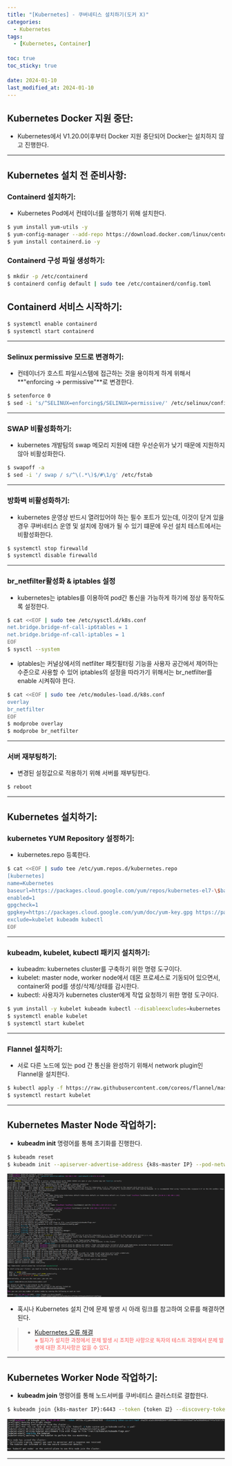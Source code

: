 ```yaml
---
title: "[Kubernetes] - 쿠버네티스 설치하기(도커 X)"
categories:
  - Kubernetes
tags:
  - [Kubernetes, Container]

toc: true
toc_sticky: true

date: 2024-01-10
last_modified_at: 2024-01-10
---
```


## Kubernetes Docker 지원 중단:
- Kubernetes에서 V1.20.0이후부터 Docker 지원 중단되어 Docker는 설치하지 않고 진행한다.

* * *

## Kubernetes 설치 전 준비사항:
### Containerd 설치하기:
- Kubernetes Pod에서 컨테이너를 실행하기 위해 설치한다.
```bash
$ yum install yum-utils -y
$ yum-config-manager --add-repo https://download.docker.com/linux/centos/docker-ce.repo
$ yum install containerd.io -y
```

### Containerd 구성 파일 생성하기:
```bash
$ mkdir -p /etc/containerd
$ containerd config default | sudo tee /etc/containerd/config.toml
```

## Containerd 서비스 시작하기:
```bash
$ systemctl enable containerd
$ systemctl start containerd
```

* * *

### Selinux permissive 모드로 변경하기:
- 컨테이너가 호스트 파일시스템에 접근하는 것을 용이하게 하게 위해서 **"enforcing -> permissive"**로 변경한다.
```bash
$ setenforce 0
$ sed -i 's/^SELINUX=enforcing$/SELINUX=permissive/' /etc/selinux/config
```

* * *

### SWAP 비활성화하기:
- kubernetes 개발팀의 swap 메모리 지원에 대한 우선순위가 낮기 때문에 지원하지 않아 비활성화한다.
```bash
$ swapoff -a
$ sed -i '/ swap / s/^\(.*\)$/#\1/g' /etc/fstab
```

* * *

### 방화벽 비활성화하기:
- kubernetes 운영상 반드시 열려있어야 하는 필수 포트가 있는데, 이것이 닫겨 있을 경우 쿠버네티스 운영 및 설치에 장애가 될 수 있기 떄문에 우선 설치 테스트에서는 비활성화한다.
```bash
$ systemctl stop firewalld
$ systemctl disable firewalld
```

* * *

### br_netfilter활성화 & iptables 설정
- kubernetes는 iptables를 이용하여 pod간 통신을 가능하게 하기에 정상 동작하도록 설정한다.
```bash
$ cat <<EOF | sudo tee /etc/sysctl.d/k8s.conf
net.bridge.bridge-nf-call-ip6tables = 1
net.bridge.bridge-nf-call-iptables = 1
EOF
$ sysctl --system
```

- iptables는 커널상에서의 netfilter 패킷필터링 기능을 사용자 공간에서 제어하는 수준으로 사용할 수 있어 iptables의 설정을 따라가기 위해서는 br_netfilter를 enable 시켜줘야 한다.
```bash
$ cat <<EOF | sudo tee /etc/modules-load.d/k8s.conf
overlay
br_netfilter
EOF
$ modprobe overlay
$ modprobe br_netfilter
```

* * *

### 서버 재부팅하기:
- 변경된 설정값으로 적용하기 위해 서버를 재부팅한다.
```bash
$ reboot
```

* * *

## Kubernetes 설치하기:
### kubernetes YUM Repository 설정하기:
- kubernetes.repo 등록한다.
```bash
$ cat <<EOF | sudo tee /etc/yum.repos.d/kubernetes.repo
[kubernetes]
name=Kubernetes
baseurl=https://packages.cloud.google.com/yum/repos/kubernetes-el7-\$basearch
enabled=1
gpgcheck=1
gpgkey=https://packages.cloud.google.com/yum/doc/yum-key.gpg https://packages.cloud.google.com/yum/doc/rpm-package-key.gpg
exclude=kubelet kubeadm kubectl
EOF
```

* * *

### kubeadm, kubelet, kubectl 패키지 설치하기:
- kubeadm: kubernetes cluster를 구축하기 위한 명령 도구이다.
- kubelet: master node, worker node에서 데몬 프로세스로 기동되어 있으면서, container와 pod를 생성/삭제/상태를 감시한다.
- kubectl: 사용자가 kubernetes cluster에게 작업 요청하기 위한 명령 도구이다.
```bash
$ yum install -y kubelet kubeadm kubectl --disableexcludes=kubernetes
$ systemctl enable kubelet
$ systemctl start kubelet
```

* * *

### Flannel 설치하기:
- 서로 다른 노드에 있는 pod 간 통신을 완성하기 위해서 network plugin인 Flannel을 설치한다.
```bash
$ kubectl apply -f https://raw.githubusercontent.com/coreos/flannel/master/Documentation/kube-flannel.yml 
$ systemctl restart kubelet
```

* * *

## Kubernetes Master Node 작업하기:
- **kubeadm init** 명령어를 통해 초기화를 진행한다.
```bash
$ kubeadm reset
$ kubeadm init --apiserver-advertise-address {k8s-master IP} --pod-network-cidr=10.244.0.0/16
```
[![Master Node 구성완료](/assets/images/kubernetes/Master%20Node%20%EA%B5%AC%EC%84%B1%EC%99%84%EB%A3%8C.PNG)](/assets/images/kubernetes/Master%20Node%20%EA%B5%AC%EC%84%B1%EC%99%84%EB%A3%8C.PNG)

- 혹시나 Kubernetes 설치 간에 문제 발생 시 아래 링크를 참고하여 오류를 해결하면된다.
> * [Kubernetes 오류 해결](https://hwangyoonjae.github.io/kubernetes/Kubernetes-쿠버네티스-설치-중-오류-해결하기/ "Kubernetes 오류 해결")<br>
<span style="color:#FA5858; font-size:12px">※ 필자가 설치한 과정에서 문제 발생 시 조치한 사항으로 독자의 테스트 과정에서 문제 발생에 대한 조치사항은 없을 수 있다.</span>

* * *

## Kubernetes Worker Node 작업하기:
- **kubeadm join** 명령어를 통해 노드서버를 쿠버네티스 클러스터로 결합한다.
```bash
$ kubeadm join {k8s-master IP}:6443 --token {token 값} --discovery-token-ca-cert-hash {hash 값}
```
[![Worker Node 구성완료](/assets/images/kubernetes/Worker%20Node%20%EA%B5%AC%EC%84%B1%EC%99%84%EB%A3%8C.PNG)](/assets/images/kubernetes/Worker%20Node%20%EA%B5%AC%EC%84%B1%EC%99%84%EB%A3%8C.PNG)

* * *